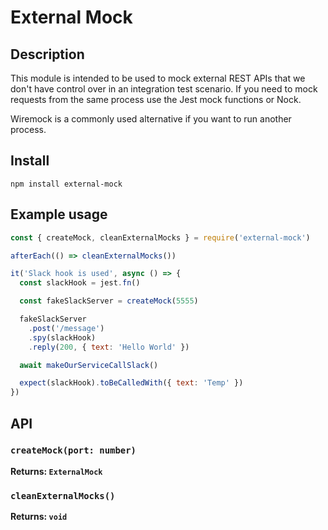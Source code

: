 # External Mock

## Description

This module is intended to be used to mock external REST APIs that we don't
have control over in an integration test scenario.
If you need to mock requests from the same process use the Jest mock functions or Nock.

Wiremock is a commonly used alternative if you want to run another process.

## Install

`npm install external-mock`

## Example usage

```javascript
const { createMock, cleanExternalMocks } = require('external-mock')

afterEach(() => cleanExternalMocks())

it('Slack hook is used', async () => {
  const slackHook = jest.fn()

  const fakeSlackServer = createMock(5555)

  fakeSlackServer
    .post('/message')
    .spy(slackHook)
    .reply(200, { text: 'Hello World' })

  await makeOurServiceCallSlack()

  expect(slackHook).toBeCalledWith({ text: 'Temp' })
})

```

## API

### `createMock(port: number)`

**Returns: `ExternalMock`**

### `cleanExternalMocks()`

**Returns: `void`**
